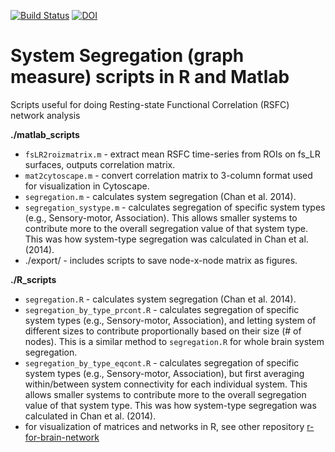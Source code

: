 [![Build Status](https://www.travis-ci.com/mychan24/system_matrix_tools.svg?branch=master)](https://www.travis-ci.com/mychan24/system_matrix_tools) [![DOI](https://img.shields.io/badge/DOI-10.1073%2Fpnas.1415122111-purple)](https://doi.org/10.1073/pnas.1415122111)

# System Segregation (graph measure) scripts in R and Matlab

Scripts useful for doing Resting-state Functional Correlation (RSFC) network analysis

**./matlab_scripts**
*  `fsLR2roizmatrix.m` - extract mean RSFC time-series from ROIs on fs_LR surfaces, outputs correlation matrix. 
*  `mat2cytoscape.m`  - convert correlation matrix to 3-column format used for visualization in Cytoscape.
*  `segregation.m`  -  calculates system segregation (Chan et al. 2014). 
*  `segregation_systype.m`  -  calculates segregation of specific system types (e.g., Sensory-motor, Association). This allows smaller systems to contribute more to the overall segregation value of that system type. This was how system-type segregation was calculated in Chan et al. (2014). 
*  ./export/ - includes scripts to save node-x-node matrix as figures.

**./R_scripts**
*  `segregation.R`  -  calculates system segregation (Chan et al. 2014). 
*  `segregation_by_type_prcont.R`  -  calculates segregation of specific system types (e.g., Sensory-motor, Association), and letting system of different sizes to contribute proportionally based on their size (# of nodes). This is a similar method to `segregation.R` for whole brain system segregation. 
*  `segregation_by_type_eqcont.R`  -  calculates segregation of specific system types (e.g., Sensory-motor, Association), but first averaging within/between system connectivity for each individual system. This allows smaller systems to contribute more to the overall segregation value of that system type. This was how system-type segregation was calculated in Chan et al. (2014). 
*  for visualization of matrices and networks in R, see other repository [r-for-brain-network](https://github.com/mychan24/r-for-brain-network)
